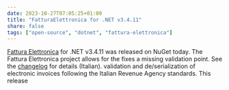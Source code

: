 ```yaml
---
date: 2023-10-27T07:05:25+01:00
title: "FatturaElettronica for .NET v3.4.11"
share: false
tags: ["open-source", "dotnet", "fattura-elettronica"]
---
```

[Fattura Elettronica][2] for .NET v3.4.11 was released on NuGet today. The Fattura Elettronica project allows for the
fixes a missing validation point. See the [changelog][1] for details (Italian). validation and de/serialization of
electronic invoices following the Italian Revenue Agency standards. This release



[1]: https://fatturaelettronicaopensource.org/docs/changelog.html#v-3411
[2]: https://fatturaelettronicaopensource.org/docs
 [rss]: https://nicolaiarocci.com/index.xml
 [m]: https://fosstodon.org/@nicola
 [nl]: https://buttondown.email/nicolaiarocci
